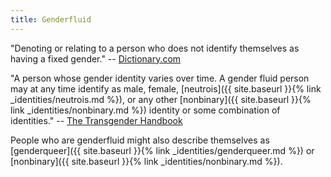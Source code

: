 ```yaml
---
title: Genderfluid
---
```


"Denoting or relating to a person who does not identify themselves as having a fixed gender." -- [Dictionary.com](https://en.oxforddictionaries.com/definition/gender-fluid)

"A person whose gender identity varies over time. A gender fluid person may at any time identify as male, female, [neutrois]({{ site.baseurl }}{% link _identities/neutrois.md %}), or any other [nonbinary]({{ site.baseurl }}{% link _identities/nonbinary.md %}) identity or some combination of identities." -- [The Transgender Handbook](https://books.google.co.uk/books?id=ty3fAQAACAAJ)

People who are genderfluid might also describe themselves as [genderqueer]({{ site.baseurl }}{% link _identities/genderqueer.md %}) or [nonbinary]({{ site.baseurl }}{% link _identities/nonbinary.md %}).
